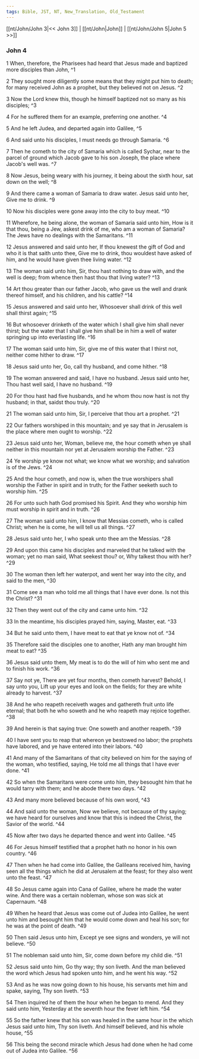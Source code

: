```yaml
---
tags: Bible, JST, NT, New_Translation, Old_Testament
---
```


[[nt/John/John 3|<< John 3]] | [[nt/John|John]] | [[nt/John/John 5|John 5 >>]]

### John 4

1 When, therefore, the Pharisees had heard that Jesus made and baptized more disciples than John,  ^1

2 They sought more diligently some means that they might put him to death; for many received John as a prophet, but they believed not on Jesus.  ^2

3 Now the Lord knew this, though he himself baptized not so many as his disciples;  ^3

4 For he suffered them for an example, preferring one another.  ^4

5 And he left Judea, and departed again into Galilee,  ^5

6 And said unto his disciples, I must needs go through Samaria.  ^6

7 Then he cometh to the city of Samaria which is called Sychar, near to the parcel of ground which Jacob gave to his son Joseph, the place where Jacob\'s well was.  ^7

8 Now Jesus, being weary with his journey, it being about the sixth hour, sat down on the well;  ^8

9 And there came a woman of Samaria to draw water. Jesus said unto her, Give me to drink.  ^9

10 Now his disciples were gone away into the city to buy meat.  ^10

11 Wherefore, he being alone, the woman of Samaria said unto him, How is it that thou, being a Jew, askest drink of me, who am a woman of Samaria? The Jews have no dealings with the Samaritans.  ^11

12 Jesus answered and said unto her, If thou knewest the gift of God and who it is that saith unto thee, Give me to drink, thou wouldest have asked of him, and he would have given thee living water.  ^12

13 The woman said unto him, Sir, thou hast nothing to draw with, and the well is deep; from whence then hast thou that living water?  ^13

14 Art thou greater than our father Jacob, who gave us the well and drank thereof himself, and his children, and his cattle?  ^14

15 Jesus answered and said unto her, Whosoever shall drink of this well shall thirst again;  ^15

16 But whosoever drinketh of the water which I shall give him shall never thirst; but the water that I shall give him shall be in him a well of water springing up into everlasting life.  ^16

17 The woman said unto him, Sir, give me of this water that I thirst not, neither come hither to draw.  ^17

18 Jesus said unto her, Go, call thy husband, and come hither.  ^18

19 The woman answered and said, I have no husband. Jesus said unto her, Thou hast well said, I have no husband.  ^19

20 For thou hast had five husbands, and he whom thou now hast is not thy husband; in that, saidst thou truly.  ^20

21 The woman said unto him, Sir, I perceive that thou art a prophet.  ^21

22 Our fathers worshiped in this mountain; and ye say that in Jerusalem is the place where men ought to worship.  ^22

23 Jesus said unto her, Woman, believe me, the hour cometh when ye shall neither in this mountain nor yet at Jerusalem worship the Father.  ^23

24 Ye worship ye know not what; we know what we worship; and salvation is of the Jews.  ^24

25 And the hour cometh, and now is, when the true worshipers shall worship the Father in spirit and in truth; for the Father seeketh such to worship him.  ^25

26 For unto such hath God promised his Spirit. And they who worship him must worship in spirit and in truth.  ^26

27 The woman said unto him, I know that Messias cometh, who is called Christ; when he is come, he will tell us all things.  ^27

28 Jesus said unto her, I who speak unto thee am the Messias.  ^28

29 And upon this came his disciples and marveled that he talked with the woman; yet no man said, What seekest thou? or, Why talkest thou with her?  ^29

30 The woman then left her waterpot, and went her way into the city, and said to the men,  ^30

31 Come see a man who told me all things that I have ever done. Is not this the Christ?  ^31

32 Then they went out of the city and came unto him.  ^32

33 In the meantime, his disciples prayed him, saying, Master, eat.  ^33

34 But he said unto them, I have meat to eat that ye know not of.  ^34

35 Therefore said the disciples one to another, Hath any man brought him meat to eat?  ^35

36 Jesus said unto them, My meat is to do the will of him who sent me and to finish his work.  ^36

37 Say not ye, There are yet four months, then cometh harvest? Behold, I say unto you, Lift up your eyes and look on the fields; for they are white already to harvest.  ^37

38 And he who reapeth receiveth wages and gathereth fruit unto life eternal; that both he who soweth and he who reapeth may rejoice together.  ^38

39 And herein is that saying true: One soweth and another reapeth.  ^39

40 I have sent you to reap that whereon ye bestowed no labor; the prophets have labored, and ye have entered into their labors.  ^40

41 And many of the Samaritans of that city believed on him for the saying of the woman, who testified, saying, He told me alI things that I have ever done.  ^41

42 So when the Samaritans were come unto him, they besought him that he would tarry with them; and he abode there two days.  ^42

43 And many more believed because of his own word,  ^43

44 And said unto the woman, Now we believe, not because of thy saying; we have heard for ourselves and know that this is indeed the Christ, the Savior of the world.  ^44

45 Now after two days he departed thence and went into Galilee.  ^45

46 For Jesus himself testified that a prophet hath no honor in his own country.  ^46

47 Then when he had come into Galilee, the Galileans received him, having seen all the things which he did at Jerusalem at the feast; for they also went unto the feast.  ^47

48 So Jesus came again into Cana of Galilee, where he made the water wine. And there was a certain nobleman, whose son was sick at Capernaum.  ^48

49 When he heard that Jesus was come out of Judea into Galilee, he went unto him and besought him that he would come down and heal his son; for he was at the point of death.  ^49

50 Then said Jesus unto him, Except ye see signs and wonders, ye will not believe.  ^50

51 The nobleman said unto him, Sir, come down before my child die.  ^51

52 Jesus said unto him, Go thy way; thy son liveth. And the man believed the word which Jesus had spoken unto him, and he went his way.  ^52

53 And as he was now going down to his house, his servants met him and spake, saying, Thy son liveth.  ^53

54 Then inquired he of them the hour when he began to mend. And they said unto him, Yesterday at the seventh hour the fever left him.  ^54

55 So the father knew that his son was healed in the same hour in the which Jesus said unto him, Thy son liveth. And himself believed, and his whole house,  ^55

56 This being the second miracle which Jesus had done when he had come out of Judea into Galilee.  ^56

 
